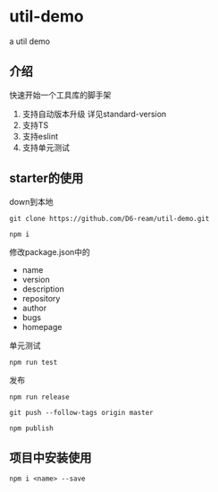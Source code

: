 # util-demo
a util demo

## 介绍
快速开始一个工具库的脚手架

1. 支持自动版本升级 详见standard-version
2. 支持TS
3. 支持eslint
4. 支持单元测试

## starter的使用
down到本地
```
git clone https://github.com/D6-ream/util-demo.git

npm i
```

修改package.json中的
- name
- version
- description
- repository
- author
- bugs
- homepage

单元测试
```
npm run test
```

发布
```
npm run release

git push --follow-tags origin master

npm publish
```

## 项目中安装使用
`npm i <name> --save`


